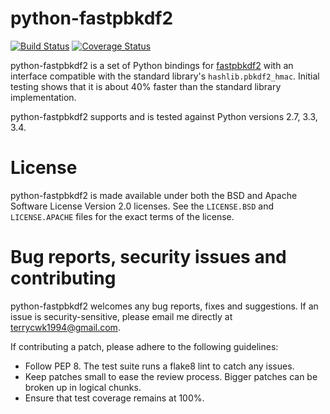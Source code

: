 python-fastpbkdf2
===========

[![Build Status](https://travis-ci.org/Ayrx/python-fastpbkdf2.svg?branch=master)](https://travis-ci.org/Ayrx/python-fastpbkdf2)
[![Coverage Status](https://img.shields.io/coveralls/Ayrx/python-fastpbkdf2.svg)](https://coveralls.io/r/Ayrx/python-fastpbkdf2)

python-fastpbkdf2 is a set of Python bindings for
[fastpbkdf2](https://github.com/ctz/fastpbkdf2) with an interface compatible
with the standard library's `hashlib.pbkdf2_hmac`. Initial testing shows that
it is about 40% faster than the standard library implementation.

python-fastpbkdf2 supports and is tested against Python versions 2.7, 3.3, 3.4.

# License

python-fastpbkdf2 is made available under both the BSD and Apache Software
License Version 2.0 licenses. See the `LICENSE.BSD` and `LICENSE.APACHE` files
for the exact terms of the license.

# Bug reports, security issues and contributing

python-fastpbkdf2 welcomes any bug reports, fixes and suggestions. If an issue
is security-sensitive, please email me directly at terrycwk1994@gmail.com.

If contributing a patch, please adhere to the following guidelines:

* Follow PEP 8. The test suite runs a flake8 lint to catch any issues.
* Keep patches small to ease the review process. Bigger patches can be broken
  up in logical chunks.
* Ensure that test coverage remains at 100%.
